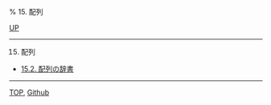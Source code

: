 % 15. 配列

[UP](index.html)  

---

15. 配列

- [15.2. 配列の辞書](15.2.html)

---
[TOP](index.html),  [Github](https://github.com/nptcl/npt-japanese)

